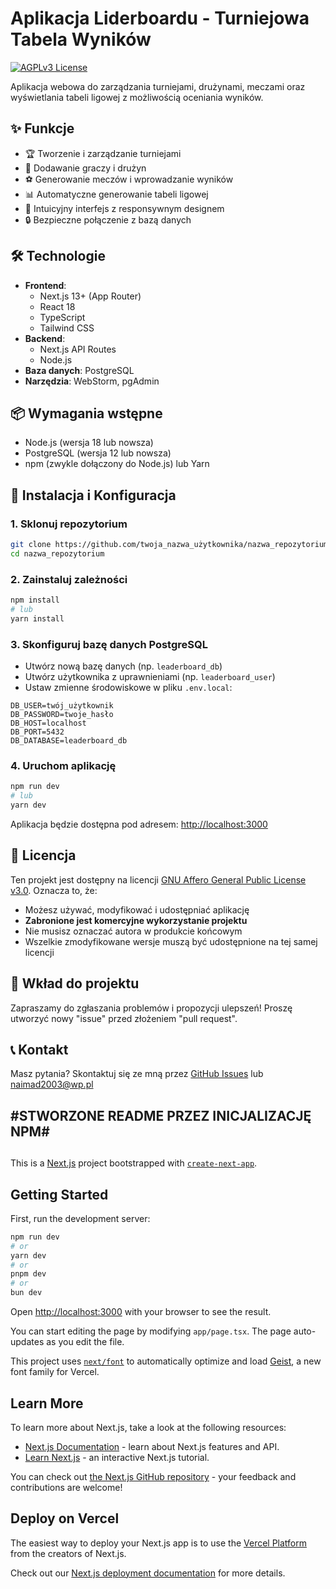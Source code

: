 # Aplikacja Liderboardu - Turniejowa Tabela Wyników

[![AGPLv3 License](https://img.shields.io/badge/License-AGPL%20v3-blue.svg)](https://www.gnu.org/licenses/agpl-3.0)


Aplikacja webowa do zarządzania turniejami, drużynami, meczami oraz wyświetlania tabeli ligowej z możliwością oceniania wyników.

## ✨ Funkcje

- 🏆 Tworzenie i zarządzanie turniejami
- 👥 Dodawanie graczy i drużyn
- ⚽ Generowanie meczów i wprowadzanie wyników
- 📊 Automatyczne generowanie tabeli ligowej
- 🎨 Intuicyjny interfejs z responsywnym designem
- 🔒 Bezpieczne połączenie z bazą danych

## 🛠 Technologie

- **Frontend**:
    - Next.js 13+ (App Router)
    - React 18
    - TypeScript
    - Tailwind CSS
- **Backend**:
    - Next.js API Routes
    - Node.js
- **Baza danych**: PostgreSQL
- **Narzędzia**: WebStorm, pgAdmin

## 📦 Wymagania wstępne

- Node.js (wersja 18 lub nowsza)
- PostgreSQL (wersja 12 lub nowsza)
- npm (zwykle dołączony do Node.js) lub Yarn

## 🚀 Instalacja i Konfiguracja

### 1. Sklonuj repozytorium

```bash
git clone https://github.com/twoja_nazwa_użytkownika/nazwa_repozytorium.git
cd nazwa_repozytorium
```

### 2. Zainstaluj zależności

```bash
npm install
# lub
yarn install
```

### 3. Skonfiguruj bazę danych PostgreSQL

- Utwórz nową bazę danych (np. `leaderboard_db`)
- Utwórz użytkownika z uprawnieniami (np. `leaderboard_user`)
- Ustaw zmienne środowiskowe w pliku `.env.local`:

```env
DB_USER=twój_użytkownik
DB_PASSWORD=twoje_hasło
DB_HOST=localhost
DB_PORT=5432
DB_DATABASE=leaderboard_db
```

### 4. Uruchom aplikację

```bash
npm run dev
# lub
yarn dev
```

Aplikacja będzie dostępna pod adresem: [http://localhost:3000](http://localhost:3000)


## 📄 Licencja

Ten projekt jest dostępny na licencji [GNU Affero General Public License v3.0](LICENSE). Oznacza to, że:
- Możesz używać, modyfikować i udostępniać aplikację
- **Zabronione jest komercyjne wykorzystanie projektu**
- Nie musisz oznaczać autora w produkcie końcowym
- Wszelkie zmodyfikowane wersje muszą być udostępnione na tej samej licencji

## 🤝 Wkład do projektu

Zapraszamy do zgłaszania problemów i propozycji ulepszeń! Proszę utworzyć nowy "issue" przed złożeniem "pull request".

## 📞 Kontakt

Masz pytania? Skontaktuj się ze mną przez [GitHub Issues](https://github.com/ItlumNaimad/Leaderboard_React/issues) lub [naimad2003@wp.pl](mailto:naimad2003@wp.pl)
## ##########################################
## #STWORZONE README PRZEZ INICJALIZACJĘ NPM#
## ##########################################
This is a [Next.js](https://nextjs.org) project bootstrapped with [`create-next-app`](https://nextjs.org/docs/app/api-reference/cli/create-next-app).

## Getting Started

First, run the development server:

```bash
npm run dev
# or
yarn dev
# or
pnpm dev
# or
bun dev
```

Open [http://localhost:3000](http://localhost:3000) with your browser to see the result.

You can start editing the page by modifying `app/page.tsx`. The page auto-updates as you edit the file.

This project uses [`next/font`](https://nextjs.org/docs/app/building-your-application/optimizing/fonts) to automatically optimize and load [Geist](https://vercel.com/font), a new font family for Vercel.

## Learn More

To learn more about Next.js, take a look at the following resources:

- [Next.js Documentation](https://nextjs.org/docs) - learn about Next.js features and API.
- [Learn Next.js](https://nextjs.org/learn) - an interactive Next.js tutorial.

You can check out [the Next.js GitHub repository](https://github.com/vercel/next.js) - your feedback and contributions are welcome!

## Deploy on Vercel

The easiest way to deploy your Next.js app is to use the [Vercel Platform](https://vercel.com/new?utm_medium=default-template&filter=next.js&utm_source=create-next-app&utm_campaign=create-next-app-readme) from the creators of Next.js.

Check out our [Next.js deployment documentation](https://nextjs.org/docs/app/building-your-application/deploying) for more details.
